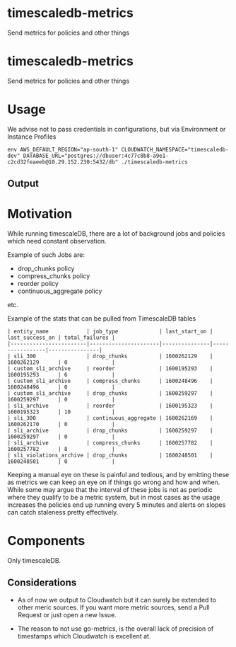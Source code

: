 # timescaledb-metrics
Send metrics for policies and other things

# timescaledb-metrics
Send metrics for policies and other things

# Usage

We advise not to pass credentials in configurations, but via Environment or Instance Profiles

`env AWS_DEFAULT_REGION="ap-south-1" CLOUDWATCH_NAMESPACE="timescaledb-dev" DATABASE_URL="postgres://dbuser:4c77c8b8-a9e1-c2cd32feaeeb@10.29.152.230:5432/db" ./timescaledb-metrics`

## Output


# Motivation

While running timescaleDB, there are a lot of background jobs and policies which need constant observation.

Example of such Jobs are:

 - drop_chunks policy
 - compress_chunks policy
 - reorder policy
 - continuous_aggregate policy

 etc.

Example of the stats that can be pulled from TimescaleDB tables

```
| entity_name            | job_type             | last_start_on | last_success_on | total_failures |
|------------------------|----------------------|---------------|-----------------|----------------|
| sli_300                | drop_chunks          | 1600262129    | 1600262129      | 0              |
| custom_sli_archive     | reorder              | 1600195293    | 1600195293      | 6              |
| custom_sli_archive     | compress_chunks      | 1600248496    | 1600248496      | 0              |
| custom_sli_archive     | drop_chunks          | 1600259297    | 1600259297      | 0              |
| sli_archive            | reorder              | 1600195323    | 1600195323      | 10             |
| sli_300                | continuous_aggregate | 1600262169    | 1600262170      | 0              |
| sli_archive            | drop_chunks          | 1600259297    | 1600259297      | 0              |
| sli_archive            | compress_chunks      | 1600257782    | 1600257782      | 8              |
| sli_violations_archive | drop_chunks          | 1600248501    | 1600248501      | 0              |
```

Keeping a manual eye on these is painful and tedious, and by emitting these as metrics we can keep an eye on if things go wrong and how and when.
While some may argue that the interval of these jobs is not as periodic where they qualify to be a metric system, but in most cases as the usage increases the policies end up running every 5 minutes and alerts on slopes can catch staleness pretty effectively.

# Components

Only timescaleDB.

## Considerations

  - As of now we output to Cloudwatch but it can surely be extended to other meric sources.
  If you want more metric sources, send a Pull Request or just open a new Issue.

  - The reason to not use go-metrics, is the overall lack of precision of timestamps which Cloudwatch is excellent at.
